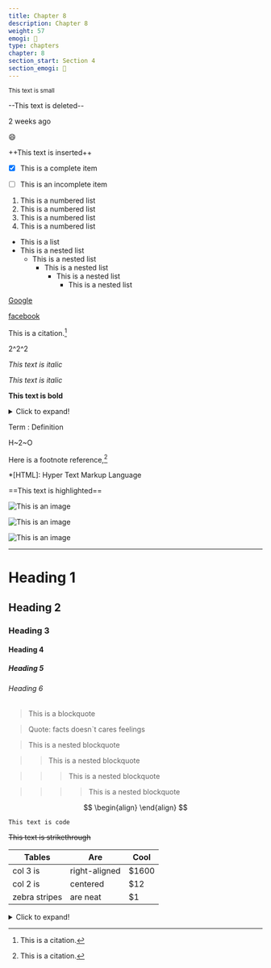 ```yaml
---
title: Chapter 8
description: Chapter 8
weight: 57
emogi: 🤠
type: chapters
chapter: 8
section_start: Section 4
section_emogi: 🤕
---
```



<sub>This text is small</sub>


--This text is deleted--


<time datetime="2013-04-06T12:32+00:00">2 weeks ago</time>


:smile:


++This text is inserted++


- [x] This is a complete item
- [ ] This is an incomplete item


1. This is a numbered list
2. This is a numbered list
3. This is a numbered list
4. This is a numbered list
- This is a list
- This is a nested list
	- This is a nested list
		- This is a nested list
			- This is a nested list
				- This is a nested list


[Google](https://www.google.com)

[facebook](https://www.facebook.com "This is a title")


This is a citation.[^1]
[^1]: This is a citation.


2^2^2


*This text is italic*

_This text is italic_


**This text is bold**


<details>
<summary>Click to expand!</summary>
</details>


Term
: Definition


H~2~O


Here is a footnote reference,[^1]
[^1]: And here is the footnote.


*[HTML]: Hyper Text Markup Language


==This text is highlighted==


![This is an image](https://www.google.com/images/branding/googlelogo/1x/googlelogo_color_272x92dp.png)

![This is an image](https://images.pexels.com/photos/14980905/pexels-photo-14980905.jpeg "This is a title")

![This is an image](https://images.pexels.com/photos/1612351/pexels-photo-1612351.jpeg)


---


# Heading 1 
## Heading 2 
### Heading 3 
#### Heading 4 
##### Heading 5 
###### Heading 6 


> This is a blockquote

> Quote: facts doesn`t cares feelings 

> This is a nested blockquote

>> This is a nested blockquote

>>> This is a nested blockquote

>>>> This is a nested blockquote


$$
\begin{align}
\end{align}
$$


`This text is code`


~~This text is strikethrough~~


| Tables | Are | Cool |
| --- | --- | --- |
| col 3 is | right-aligned | $1600 |
| col 2 is | centered | $12 |
| zebra stripes | are neat | $1 |


<details>
<summary>Click to expand!</summary>
</details>
